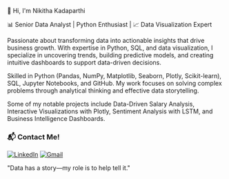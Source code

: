 
👋 Hi, I'm Nikitha Kadaparthi

📊 Senior Data Analyst | Python Enthusiast | 📈 Data Visualization Expert

Passionate about transforming data into actionable insights that drive business growth. With expertise in Python, SQL, and data visualization, I specialize in uncovering trends, building predictive models, and creating intuitive dashboards to support data-driven decisions.

Skilled in Python (Pandas, NumPy, Matplotlib, Seaborn, Plotly, Scikit-learn), SQL, Jupyter Notebooks, and GitHub. My work focuses on solving complex problems through analytical thinking and effective data storytelling.

Some of my notable projects include Data-Driven Salary Analysis, Interactive Visualizations with Plotly, Sentiment Analysis with LSTM, and Business Intelligence Dashboards.

### 📬 Contact Me!

[![LinkedIn](https://img.shields.io/badge/LinkedIn-0077B5?style=for-the-badge&logo=linkedin&logoColor=white)](https://www.linkedin.com/in/nikitha-kadaparthi-4a42321a8/)
[![Gmail](https://img.shields.io/badge/Gmail-D14836?style=for-the-badge&logo=gmail&logoColor=white)](mailto:your-email@gmail.com)



"Data has a story—my role is to help tell it."
